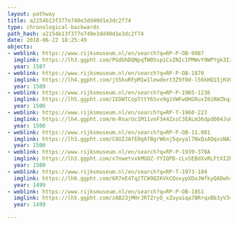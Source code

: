 ```yaml
---
layout: pathway
title: a2154b13f377e740e3dd40d1e3dc2f74
type: chronological-backwards
path_hash: a2154b13f377e740e3dd40d1e3dc2f74
date: 2018-06-22 18:25:49
objects:
- weblink: https://www.rijksmuseum.nl/en/search?q=RP-P-OB-9987
  imglink: https://lh3.ggpht.com/PGdGhDQNpqTW0SspiCsZNIcIPMWvY9WPYgk3IzIkFkJN7sLruNN-ppOln5sYcWGBhF4S0DhZdm4qDVHaNEvh-UHzcDO_=s200
  year: 1587
- weblink: https://www.rijksmuseum.nl/en/search?q=RP-P-OB-1870
  imglink: https://lh4.ggpht.com/jS5kuRFpM1w1lewdert3Z9f0d-l56kHQ15jKVQ50GlLaZjQ5EJ3P_YL26CDGDoHht3THSKyLzUz7Pad4uJpFlFPFVmt4=s200
  year: 1509
- weblink: https://www.rijksmuseum.nl/en/search?q=RP-P-1965-1236
  imglink: https://lh5.ggpht.com/IEDWTCopTttY6Svv9giVWFwOHGRuxI0iRWZkqx6hSpJLwNmOAjT1GaTLSXeUC0AGeB_PxbMGsjMsJ1Mfcfd9_cOGbazz=s200
  year: 1506
- weblink: https://www.rijksmuseum.nl/en/search?q=RP-T-1960-223
  imglink: https://lh4.ggpht.com/m-RnarUc1M11vnF344ZxsC3EALm36dpdO04JuGj9qt4ucwFDzv3Xb-3pcHl2dEsSMEMdm3NVaF3AGAk0eKRmYv9g-3ln=s200
  year: 1500
- weblink: https://www.rijksmuseum.nl/en/search?q=RP-P-OB-11.081
  imglink: https://lh3.ggpht.com/C8UZJAfE0gAfBgrW6nj5qvyal7NxQsAQqxsNAZPT9qio6qubbxrbLS6qI5cS9fxryHeiJjNh2OUrJCdM5Vr0V47gPg=s200
  year: 1500
- weblink: https://www.rijksmuseum.nl/en/search?q=RP-P-1939-378A
  imglink: https://lh3.ggpht.com/x7nwetvxkMGOZ-YYIQPD-cLvSEBdXvRLFtXI2RzBiAe1ZSbXJ_IkXGeA6m14UTdd5e-1iT4iO4G2fMsdDN5-hijt7_BR=s200
  year: 1500
- weblink: https://www.rijksmuseum.nl/en/search?q=RP-T-1973-104
  imglink: https://lh6.ggpht.com/6R7eE4Tq2TCW9QIKVkCQoxypXDoJWfkyQADwhruuLHWp6x8pKkl-L9mfpdjIgf_P3UNcHAPTDihTZLvMs31LKqZ8DAc=s200
  year: 1499
- weblink: https://www.rijksmuseum.nl/en/search?q=RP-P-OB-1851
  imglink: https://lh5.ggpht.com/zAB23jMHrJRTZryO_xZoyaiqa7BRrqxBb3yV3vsqfs9rXHE634QyAHSGvMTIUwNBqnZxYNZE3pAzX3fLbwBHRrrj1XU=s200
  year: 1499

---
```

